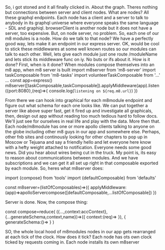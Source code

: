 So, i got stoned and it all finally clicked in. About the graph. Theres nothing but connections between server and client nodes. 
What are nodes? All these graphql endpoints. Each node has a client and a server to talk to anybody in its graphql universe where everyone speaks the same language - SDL and graphiql. browserClient is another node but it does not have a server, too expensive. But, on node server, no problem. 
So, each one of our m8 modules is a node. How do we talk to that node? We have a perfectly good way, lets make it an endpoint in our express server. 
OK, would be cool to stick these middlewares at some well known routes so our modules can talk to each other. Well, lets give each module just one route /moduleName and lets stick its middleware func on iy. No buts or ifs about it. 
How is it done? First, when is it done? When modules compose themselves into an m8 app, when m8 server is built 
import m8server from 'm8-server'
import taskComposable from 'm8-tasks'
import volunteerTaskComposable from '...'
...
const app=express()
m8server([taskComposable,taskComposable]).applyMiddleware(app).listen({port:8080},(req)=>{
    console.log(`listening on ${req.m8.url}`)
})

From there we can hook into graphical for each m8module endpoint and figure out what schema for each one looks like. We can put together a server like above super fast, get it fired up and investigate all graphicals, then, design out app without reading too much tedious hard to follow docs. We'll just see for ourselves in real life and play with the data. More then that. Each node/m8module has one or more apollo clients talking to anyone on the globe including other m8 guys in our app and somewhere else. Perhaps, other fnb sites and continously looking for other chapters to pop up in Moscow or Tejuana and say a friendly hello and let everyone here know with a hefty weight attached to notification. Everyone needs some good news. Did you hear about wires being cut in the truck.
My point is, its easy to reason about communications between modules. And we have subscriptions and we can get it all set up right in that composable exported by each module. So, heres what m8server does:

import {compose} from 'tools'
import {defaultComposable} from 'defaults'

const m8server=(listOfComposables)=>({
    applyMiddleware:(app)=>apolloServercompose([defaultComposable,...listOfComposable])
})

Server is done. Now, the compose thing:

const compose=reduce(
    ({...,context:accContext},{...generateSchema,context,name})=>({
        context:(req)=>
    }),
    {
        generateSchema:()=>
    }
)

SO, the whole local hood of m8modules nodes in our app gets rearranged at each tick of the clock. How does it tick? Each node has ots own clock ticked by requests coming in. Each node installs its own m8server
